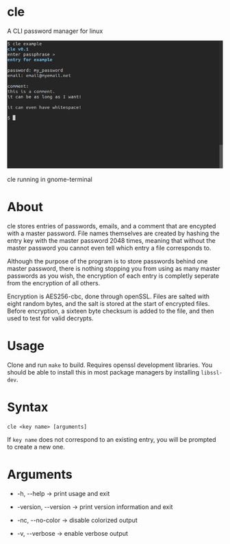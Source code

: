 # cle
A CLI password manager for linux

![cle running in gnome-terminal](images/cle.png)

cle running in gnome-terminal

# About

cle stores entries of passwords, emails, and a comment that are encypted with a master password. File names themselves are created by hashing the entry key with the master password 2048 times, meaning that without the master password you cannot even tell which entry a file corresponds to.

Although the purpose of the program is to store passwords behind one
master password, there is nothing stopping you from using as many
master passwords as you wish, the encryption of each entry is
completly seperate from the encryption of all others.

Encryption is AES256-cbc, done through openSSL. Files are salted with eight random bytes, and the salt is stored at the
start of encrypted files. Before encryption, a sixteen byte checksum is added to the file, and then used to test for valid decrypts.

# Usage

Clone and run `make` to build. Requires openssl development libraries.
You should be able to install this in most package managers by
installing `libssl-dev`.

# Syntax

`cle <key name> [arguments]`

If `key name` does not correspond to an existing entry, you will be
prompted to create a new one.

# Arguments

* -h, --help          -> print usage and exit

* -version, --version -> print version information and exit


* -nc, --no-color -> disable colorized output

* -v, --verbose   -> enable verbose output
